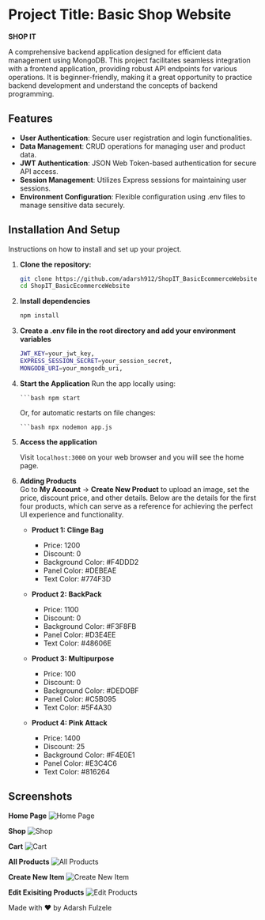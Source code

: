 
# Project Title: Basic Shop Website  
**SHOP IT**

A comprehensive backend application designed for efficient data management using MongoDB. This project facilitates seamless integration with a frontend application, providing robust API endpoints for various operations. It is beginner-friendly, making it a great opportunity to practice backend development and understand the concepts of backend programming.

## Features

- **User Authentication**: Secure user registration and login functionalities.
- **Data Management**: CRUD operations for managing user and product data.
- **JWT Authentication**: JSON Web Token-based authentication for secure API access.
- **Session Management**: Utilizes Express sessions for maintaining user sessions.
- **Environment Configuration**: Flexible configuration using .env files to manage sensitive data securely.


## Installation And Setup

Instructions on how to install and set up your project.

1. **Clone the repository:**
   ```bash
   git clone https://github.com/adarsh912/ShopIT_BasicEcommerceWebsite.git
   cd ShopIT_BasicEcommerceWebsite

2. **Install dependencies**
    ```bash
    npm install

3. **Create a .env file in the root directory and add your environment variables**
    ```bash
    JWT_KEY=your_jwt_key,
    EXPRESS_SESSION_SECRET=your_session_secret,
    MONGODB_URI=your_mongodb_uri,

5. **Start the Application**
   Run the app locally using:

       ```bash npm start
    
   Or, for automatic restarts on file changes:

       ```bash npx nodemon app.js

6. **Access the application**
      
      Visit `localhost:3000` on your web browser and you will see the home page.

7. **Adding Products**  
Go to **My Account** → **Create New Product** to upload an image, set the price, discount price, and other details. Below are the details for the first four products, which can serve as a reference for achieving the perfect UI experience and functionality.

    - **Product 1: Clinge Bag**
        - Price: 1200
        - Discount: 0
        - Background Color: #F4DDD2
        - Panel Color: #DEBEAE
        - Text Color: #774F3D

    - **Product 2: BackPack**
        - Price: 1100
        - Discount: 0
        - Background Color: #F3F8FB
        - Panel Color: #D3E4EE
        - Text Color: #48606E

    - **Product 3: Multipurpose**
        - Price: 100
        - Discount: 0
        - Background Color: #DEDOBF
        - Panel Color: #C5B095
        - Text Color: #5F4A30

    - **Product 4: Pink Attack**
        - Price: 1400
        - Discount: 25
        - Background Color: #F4E0E1
        - Panel Color: #E3C4C6
        - Text Color: #816264




## Screenshots

**Home Page**
![Home Page](Screenshots/HomePage.png)  

**Shop**
![Shop](Screenshots/Shop.png)  

**Cart**
![Cart](Screenshots/Cart.png)  

**All Products**
![All Products](Screenshots/AllProducts.png)  

**Create New Item**
![Create New Item](Screenshots/CreateNewItem.png)  

**Edit Exisiting Products**
![Edit Products](Screenshots/EditProduct.png)  

<!-- <table>
  <tr>
    <td><img src="Screenshots/LoginAlert.png" /></td>
    <td><img src="Screenshots/NewProductAlert.png"  /></td>
  </tr>
  <tr>
    <td><strong>Login Alert</strong></td>
    <td><strong>New Product Alert</strong></td>
  </tr>
</table> -->

Made with ❤️ by Adarsh Fulzele
